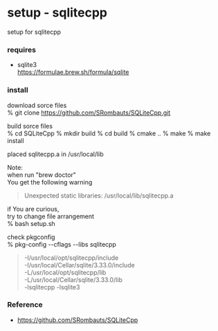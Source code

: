 setup - sqlitecpp
===============

setup for sqlitecpp <br/>

### requires
-  sqlite3 <br/>
https://formulae.brew.sh/formula/sqlite <br/>

### install
download sorce files  <br/>
% git clone https://github.com/SRombauts/SQLiteCpp.git <br/>

build sorce files  <br/>
% cd SQLiteCpp
% mkdir build
% cd build
% cmake .. 
% make
% make install 

placed sqlitecpp.a in /usr/local/lib

Note: <br/>
when run "brew doctor" <br/>
You get the following warning <br/>
> Unexpected static libraries:
> /usr/local/lib/sqlitecpp.a

if You are curious, <br/>
try to change file arrangement <br/>
% bash setup.sh <br/>

check pkgconfig <br/>
% pkg-config --cflags --libs sqlitecpp <br/>
> -I/usr/local/opt/sqlitecpp/include <br/>
> -I/usr/local/Cellar/sqlite/3.33.0/include <br/>
> -L/usr/local/opt/sqlitecpp/lib <br/>
> -L/usr/local/Cellar/sqlite/3.33.0/lib <br/>
> -lsqlitecpp -lsqlite3 <br/>


### Reference <br/>
- https://github.com/SRombauts/SQLiteCpp <br/>
